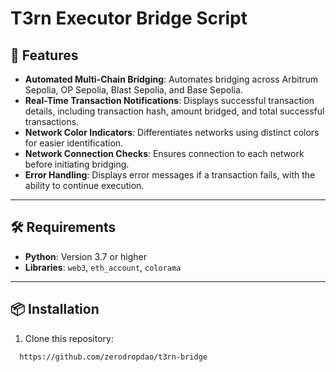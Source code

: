 # T3rn Executor Bridge Script

## 🚀 Features
- **Automated Multi-Chain Bridging**: Automates bridging across Arbitrum Sepolia, OP Sepolia, Blast Sepolia, and Base Sepolia.
- **Real-Time Transaction Notifications**: Displays successful transaction details, including transaction hash, amount bridged, and total successful transactions.
- **Network Color Indicators**: Differentiates networks using distinct colors for easier identification.
- **Network Connection Checks**: Ensures connection to each network before initiating bridging.
- **Error Handling**: Displays error messages if a transaction fails, with the ability to continue execution.

---

## 🛠️ Requirements
- **Python**: Version 3.7 or higher
- **Libraries**: `web3`, `eth_account`, `colorama`

---

## 📦 Installation
1. Clone this repository:
```bash
  https://github.com/zerodropdao/t3rn-bridge
```

